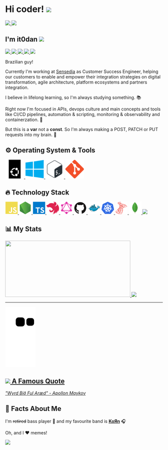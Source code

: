 # Hi coder! <img src="https://media.tenor.com/Yzeh4Z4UQuAAAAAC/viciadoemcodar.gif" width="80" />

<div>
  <a href="https://github.com/it0dan">
    <img src="https://komarev.com/ghpvc/?username=it0dan&label=Views&color=3f1a91&style=plastic">
  </a>
  
  <a href="https://github.com/it0dan">
    <img src="https://img.shields.io/github/followers/it0dan?label=follow&style=social">
  </a>
</div>

## I'm it0dan <img src="https://github.com/TheDudeThatCode/TheDudeThatCode/blob/master/Assets/headbang.gif" width="30">

<div>
  <a href="https://www.linkedin.com/in/itdaniloamaral">
    <img src="https://img.shields.io/badge/LinkedIn-0077B5?style=for-the-badge&logo=linkedin&logoColor=white">
  </a>
  
   <a href="https://medium.com/@D.aN">
    <img src="https://img.shields.io/badge/Medium-12100E?style=for-the-badge&logo=medium&logoColor=white">
  </a>
  
   <a href="https://open.spotify.com/user/qvlig3ixandn9kb3sf9dsv7qj?si=e23521c203fd44ca">
    <img src="https://img.shields.io/badge/Spotify-1ED760?&style=for-the-badge&logo=spotify&logoColor=white">
  </a>
  
   <a href="https://www.twitch.tv/it0dan">
    <img src="https://img.shields.io/badge/Twitch-9146FF?style=for-the-badge&logo=twitch&logoColor=white">
  </a>
  
   <a href="https://www.youtube.com/channel/UCK3P0cgY_32wdRN4Xw1Fn5w">
    <img src="https://img.shields.io/badge/YouTube-FF0000?style=for-the-badge&logo=youtube&logoColor=white">
  </a>
</div>

Brazilian guy!

Currently I'm working at [Sensedia](https://sensedia.com/) as Customer Success Engineer, helping our customers to enable and empower their integration strategies on digital transformation, agile architecture, platform ecosystems and partners integration.

I believe in lifelong learning, so I'm always studying something. 📚

Right now I'm focused in APIs, devops culture and main concepts and tools like CI/CD pipelines, automation & scripting, monitoring & observability and containerzation. 🎯

But this is a **var** not a **const**. So I'm always making a POST, PATCH or PUT requests into my brain. 🧠

## ⚙️ Operating System & Tools

<div>  
  <a href="https://ubuntu.com/">
    <img src="https://github.com/devicons/devicon/blob/master/icons/ubuntu/ubuntu-plain.svg" width="60">
  </a>

  <a href="https://www.microsoft.com/en-us/windows?r=1">
    <img src="https://github.com/devicons/devicon/blob/master/icons/windows8/windows8-original.svg" width="60">
  </a>   
  
  <a href="https://www.gnu.org/software/bash/">
    <img src="https://github.com/devicons/devicon/blob/master/icons/bash/bash-plain.svg" width="60">
  </a>
  
  <a href="https://git-scm.com/">
    <img src="https://github.com/devicons/devicon/blob/master/icons/git/git-original.svg" width="60">
  </a>

## 🔥 Technology Stack
  
<div>
  <a href="https://www.javascript.com/">
    <img src="https://github.com/devicons/devicon/blob/master/icons/javascript/javascript-plain.svg" width="40">
  </a>
  
  <a href="https://nodejs.org/en/">
    <img src="https://github.com/devicons/devicon/blob/master/icons/nodejs/nodejs-original.svg" width="40">
  </a>  
  
  <a href="https://www.typescriptlang.org/">
    <img src="https://github.com/devicons/devicon/blob/master/icons/typescript/typescript-plain.svg" width="40">
  </a>
  
  <a href="https://nestjs.com/">
    <img src="https://github.com/devicons/devicon/blob/master/icons/nestjs/nestjs-plain.svg" width="40">
  </a>
  
  <a href="https://graphql.org/">
    <img src="https://github.com/devicons/devicon/blob/master/icons/graphql/graphql-plain.svg" width="40">
  </a>
  
  <a href="https://github.com/">
    <img src="https://github.com/devicons/devicon/blob/master/icons/github/github-original.svg" width="40">
  </a>
  
  <a href="https://www.docker.com/">
    <img src="https://github.com/devicons/devicon/blob/master/icons/docker/docker-original.svg" width="40">
  </a>
  
  <a href="https://kubernetes.io/">
    <img src="https://github.com/devicons/devicon/blob/master/icons/kubernetes/kubernetes-plain.svg" width="40">
  </a>
  
  <a href="https://www.microsoft.com/en-us/sql-server/">
    <img src="https://github.com/devicons/devicon/blob/master/icons/microsoftsqlserver/microsoftsqlserver-plain.svg" width="40">
  </a>
  
  <a href="https://www.mongodb.com/">
    <img src="https://github.com/devicons/devicon/blob/master/icons/mongodb/mongodb-original.svg" width="40">
  </a>
  
  <a href="https://www.elastic.co/">
    <img src="https://cdn.worldvectorlogo.com/logos/elasticsearch.svg" width="40">
  </a>
</div>
  
 ## 📊 My Stats
  
<div>
  <a href="https://github.com/it0dan">
    <img height="180em" src="https://github-readme-stats-sigma-five.vercel.app/api/top-langs/?username=it0dan&layout=compact&langs_count=7&theme=dracula&count_private=true" width="400">
    <img height="180em" src="https://github-readme-stats-sigma-five.vercel.app/api?username=it0dan&show_icons=true&theme=dark&include_all_commits=true&count_private=true&hide=contribs,issues"/>
</div>
  
------------
  
![Snake animation](https://github.com/it0dan/it0dan/blob/output/github-contribution-grid-snake.svg)
  
## <img src="https://github.com/TheDudeThatCode/TheDudeThatCode/blob/master/Assets/hmm.gif" width="20"> A Famous Quote
  
[*"Wyrd Bið Ful Aræd" - Apollon Maykov*](https://oldenglishpoetry.camden.rutgers.edu/2017/06/08/wyrd-bid-ful-araed-the-wanderer-line-5b/)
  
## 👀 Facts About Me
  
I'm ~~retired~~ bass player 🎸 and my favourite band is [**KoЯn**](https://korn.com/) 🎧

Oh, and I ❤ memes!
  
<img src="https://media.tenor.com/PlXROjIs2BcAAAAS/javascript-undefined-is-not-a-function.gif" width="200">
